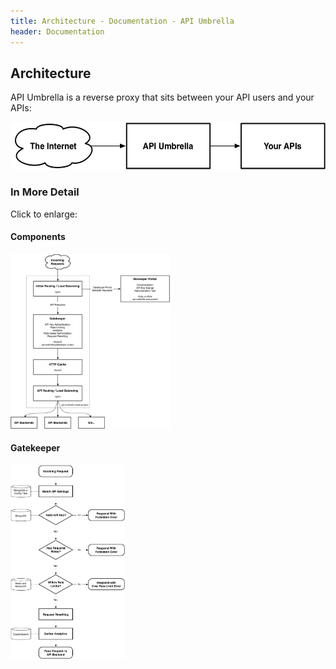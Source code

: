 ```yaml
---
title: Architecture - Documentation - API Umbrella
header: Documentation
---
```


## Architecture

API Umbrella is a reverse proxy that sits between your API users and your APIs:

<div class="row text-center">
  <div class="col-md-12">
    <img src="/images/docs/overview@2x.png" class="img-responsive img-center" alt="" width="544" height="76" />
  </div>
</div>

### In More Detail

Click to enlarge:

<div class="row">
  <div class="col-md-6">
    <h4>Components</h4>
    <a href="/images/docs/router.png" class="image-link"><img src="/images/docs/router.png" alt="" width="255" height="280" /></a>
  </div>
  <div class="col-md-6">
    <h4>Gatekeeper</h4>
    <a href="/images/docs/gatekeeper.png" class="image-link"><img src="/images/docs/gatekeeper.png" alt="" width="183" height="310" /></a>
  </div>
</div>
